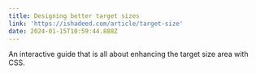 ```yaml
---
title: Designing better target sizes
link: 'https://ishadeed.com/article/target-size'
date: 2024-01-15T10:59:44.888Z
---
```


An interactive guide that is all about enhancing the target size area with CSS.
